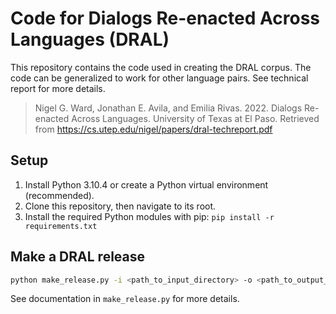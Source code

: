 # Code for Dialogs Re-enacted Across Languages (DRAL)

This repository contains the code used in creating the DRAL corpus. The code can be generalized to work for other language pairs. See technical report for more details.

> Nigel G. Ward, Jonathan E. Avila, and Emilia Rivas. 2022. Dialogs Re-enacted Across Languages. University of Texas at El Paso. Retrieved from <https://cs.utep.edu/nigel/papers/dral-techreport.pdf>

## Setup

1. Install Python 3.10.4 or create a Python virtual environment (recommended).
2. Clone this repository, then navigate to its root.
3. Install the required Python modules with pip: `pip install -r requirements.txt`

## Make a DRAL release

```zsh
python make_release.py -i <path_to_input_directory> -o <path_to_output_directory>
```

See documentation in `make_release.py` for more details.

